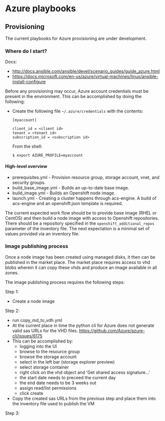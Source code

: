 # Azure playbooks

## Provisioning

The current playbooks for Azure provisioning are under development.

### Where do I start?

Docs:
- http://docs.ansible.com/ansible/devel/scenario_guides/guide_azure.html
- https://docs.microsoft.com/en-us/azure/virtual-machines/linux/ansible-install-configure

Before any provisioning may occur, Azure account credentials must be present in the environment.  This can be accomplished by doing the following:

- Create the following file `~/.azure/credentials` with the contents:
   ```
   [myaccount]

   client_id = <client id>
   tenant = <tenant id>
   subscription_id = <subscription id>
   ```
   From the shell:
   ```
   $ export AZURE_PROFILE=myaccount
   ```

#### High-level overview
- prerequisites.yml - Provision resource group, storage account, vnet, and security groups.
- build_base_image.yml - Builds an up-to-date base image. 
- build_image.yml - Builds an Openshift node image.
- launch.yml - Creating a cluster happens through acs-engine.  A build of acs-engine and an openshift.json template is required.

The current expected work flow should be to provide base image (RHEL or CentOS) and then build a node image with access to Openshift repositories.  There should be a repository specified in the `openshift_additional_repos` parameter of the inventory file. The next expectation is a minimal set of values provided via an inventory file.

### Image publishing process

Once a node image has been created using managed disks, it then can be published in the market place.  The market place requires access to vhd blobs wherein it can copy these vhds and produce an image available in all zones.

The image publishing process requires the following steps:

Step 1:

- Create a node image

Step 2:

- run copy_md_to_vdh.yml
- At the current place in time the python cli for Azure does not generate valid sas URLs for the VHD files.  https://github.com/Azure/azure-cli/issues/6175
- This can be accomplished by:
  - logging into the UI
  - browse to the resource group
  - browse the storage account
  - select in the left bar (storage explorer preview)
  - select storage container
  - right click on the vhd object and 'Get shared access signature...'
  - the start date needs to preceed the current day 
  - the end date needs to be 3 weeks out
  - assign read/list permissions
  - click create
- Copy the created sas URLs from the previous step and place them into the inventory file used to publish the VM

Step 3:
